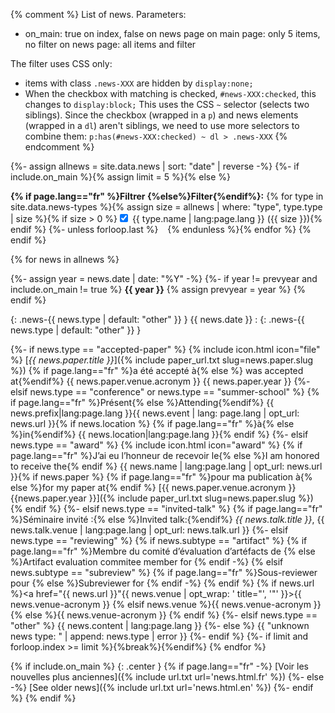 {% comment %}
List of news.
Parameters:
- on_main: true on index, false on news page
    on main page: only 5 items, no filter
    on news page: all items and filter

The filter uses CSS only:
- items with class `.news-XXX` are hidden by `display:none;`
- When the checkbox with matching is checked, `#news-XXX:checked`, this changes to `display:block;`
This uses the CSS `~` selector (selects two siblings). Since the checkbox (wrapped in a `p`) and
news elements (wrapped in a `dl`) aren't siblings, we need to use more selectors to combine them:
`p:has(#news-XXX:checked) ~ dl > .news-XXX`
{% endcomment %}

{%- assign allnews = site.data.news | sort: "date" | reverse -%}
{%- if include.on_main %}{% assign limit = 5 %}{% else %}

<style>
  {%- for type in site.data.news-types -%}
  .news-{{ type.type }}{ display: none; } p:has(#news-{{ type.type }}:checked) ~ dl > .news-{{ type.type }} { display: block; }
  {%- endfor -%}
</style>

**{% if page.lang=="fr" %}Filtrer {%else%}Filter{%endif%}:** {% for type in site.data.news-types %}{% assign size = allnews | where: "type", type.type | size %}{% if size > 0 %}<span style="white-space:nowrap;"><input type="checkbox" id="news-{{ type.type }}" checked=true /> {{ type.name | lang:page.lang }} ({{ size }})</span>{% endif %}
{%- unless forloop.last %} &ensp; {% endunless %}{% endfor %}
{% endif %}

{% for news in allnews %}

{%- assign year = news.date | date: "%Y" -%}
{%- if year != prevyear and include.on_main != true %}
**{{ year }}**
{% assign prevyear = year %}
{% endif %}

{: .news-{{ news.type | default: "other" }} } {{ news.date }}
: {: .news-{{ news.type | default: "other" }} }

{%- if news.type == "accepted-paper" %}
  {% include icon.html icon="file" %} [*{{ news.paper.title }}*]({% include paper_url.txt slug=news.paper.slug %}) {% if page.lang=="fr" %}a été accepté à{% else %} was accepted at{%endif%} <span title="{{news.paper.venue.fullname}}">{{ news.paper.venue.acronym }} {{ news.paper.year }}</span>
{%- elsif news.type == "conference" or news.type == "summer-school" %} {% if page.lang=="fr" %}Présent{% else %}Attending{%endif%} {{ news.prefix|lang:page.lang }}{{ news.event | lang: page.lang | opt_url: news.url }}{% if news.location %} {% if page.lang=="fr" %}à{% else %}in{%endif%} {{ news.location|lang:page.lang }}{% endif %}
{%- elsif news.type == "award" %} {% include icon.html icon="award" %} {% if page.lang=="fr" %}J’ai eu l’honneur de recevoir le{% else %}I am honored to receive the{% endif %} {{ news.name | lang:page.lang | opt_url: news.url }}{% if news.paper %} {% if page.lang=="fr" %}pour ma publication à{% else %}for my paper at{% endif %} [{{ news.paper.venue.acronym }} {{news.paper.year }}]({% include paper_url.txt slug=news.paper.slug %})
{% endif %}
{%- elsif news.type == "invited-talk" %} {% if page.lang=="fr" %}Séminaire invité :{% else %}Invited talk:{%endif%} *{{ news.talk.title }}*, {{ news.talk.venue | lang:page.lang | opt_url: news.talk.url }}
{%- elsif news.type == "reviewing" %}
  {% if news.subtype == "artifact" %} {% if page.lang=="fr" %}Membre du comité d’évaluation d’artéfacts de {% else %}Artifact evaluation commitee member for {% endif -%}
  {% elsif news.subtype == "subreview" %} {% if page.lang=="fr" %}Sous-reviewer pour {% else %}Subreviewer for {% endif -%}
  {% endif %}
  {% if news.url %}<a href="{{ news.url }}"{{ news.venue | opt_wrap: ' title="', '"' }}>{{ news.venue-acronym }}</a>
  {% elsif news.venue %}<span title="{{ news.venue }}">{{ news.venue-acronym }}</span>
  {% else %}{{ news.venue-acronym }}
  {% endif %}
{%- elsif news.type == "other" %} {{ news.content | lang:page.lang }}
{%- else %} {{ "unknown news type: " | append: news.type | error }}
{%- endif %}
{%- if limit and forloop.index >= limit %}{%break%}{%endif%}
{% endfor %}

{% if include.on_main %}
{: .center }
{% if page.lang=="fr" -%}
[Voir les nouvelles plus anciennes]({% include url.txt url='news.html.fr' %})
{%- else -%}
[See older news]({% include url.txt url='news.html.en' %})
{%- endif %}
{% endif %}
